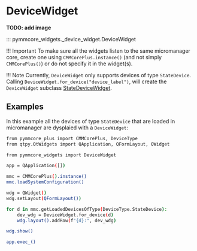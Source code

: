 # DeviceWidget

**TODO: add image**

::: pymmcore_widgets._device_widget.DeviceWidget

!!! Important
    To make sure all the widgets listen to the same micromanager core, create
    one using `CMMCorePlus.instance()` (and not simply `CMMCorePlus()`)
    or do not specify it in the widget(s).

!!! Note
    Currently, `DeviceWidget` only supports devices of type `StateDevice`. Calling
    `DeviceWidget.for_device("device_label")`, will create the `DeviceWidget` subclass
    [StateDeviceWidget](StateDeviceWidget.md).

## Examples

In this example all the devices of type `StateDevice` that are loaded in micromanager
are dysplaied with a `DeviceWidget`:

```sh
from pymmcore_plus import CMMCorePlus, DeviceType
from qtpy.QtWidgets import QApplication, QFormLayout, QWidget

from pymmcore_widgets import DeviceWidget

app = QApplication([])

mmc = CMMCorePlus().instance()
mmc.loadSystemConfiguration()

wdg = QWidget()
wdg.setLayout(QFormLayout())

for d in mmc.getLoadedDevicesOfType(DeviceType.StateDevice):
    dev_wdg = DeviceWidget.for_device(d)
    wdg.layout().addRow(f"{d}:", dev_wdg)

wdg.show()

app.exec_()
```
